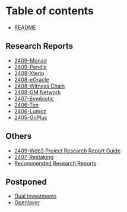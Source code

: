 # Table of contents

* [README](README.md)

## Research Reports

* [2409-Monad](2409-Monad/README.md)
* [2409-Pendle](research-reports/2409-pendle.md)
* [2408-Xterio](2408-Xterio/README.md)
* [2408-eOracle](2408-eOracle/README.md)
* [2408-Witness Chain](<2408-Witness Chain/README.md>)
* [2408-GM Network](<2408-GM Network/README.md>)
* [2407-Symbiotic](2407-Symbiotic/README.md)
* [2406-Ton](research-reports/2406-ton.md)
* [2406-Lumoz](research-reports/2406-lumoz.md)
* [2405-GoPlus](research-reports/2405-goplus.md)

## Others

* [2409-Web3 Project Research Report Guide](others/2409-web3-project-research-report-guide.md)
* [2407-Restaking](others/2407-restaking.md)
* [Recommended Research Reports](<Recommended Research Reports/README.md>)

## Postponed

* [Dual Investments](<Dual Investments(Postponed)/README.md>)
* [Openlayer](Openlayer\(Postponed\)/README.md)
